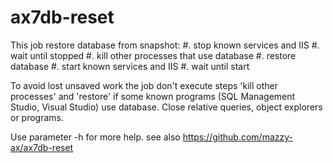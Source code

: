 # ax7db-reset

This job restore database from snapshot:
  #. stop known services and IIS
  #. wait until stopped
  #. kill other processes that use database
  #. restore database
  #. start known services and IIS
  #. wait until start

To avoid lost unsaved work the job don't execute steps 'kill other processes' and 'restore' if some known programs (SQL Management Studio, Visual Studio) use database. Close relative queries, object explorers or programs.

Use parameter -h for more help.
see also https://github.com/mazzy-ax/ax7db-reset
